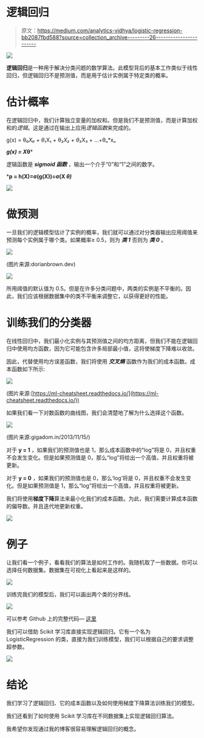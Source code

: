 # 逻辑回归

> 原文：<https://medium.com/analytics-vidhya/logistic-regression-bb2087fbd588?source=collection_archive---------26----------------------->

![](img/57883ac393d091bceb61a1fb2d385120.png)

**逻辑回归**是一种用于解决分类问题的数学算法。此模型背后的基本工作类似于线性回归，但逻辑回归不是预测值，而是用于估计实例属于特定类的概率。

# 估计概率

在逻辑回归中，我们计算独立变量的加权和。但是我们不是预测值，而是计算加权和的*逻辑*。这是通过在输出上应用*逻辑函数*来完成的。

g(x) = θ₀*X₀ + θ₁*X₁ + θ₂*X₂ + θ₃*X₃ + …+θₙ*xₙ

***g(x) = X*θ***

逻辑函数是 ***sigmoid 函数*** ，输出一个介于“0”和“1”之间的数字。

***p = h(X)=σ(g(X))=σ(X *θ)***

![](img/6062f8634124f71d923b1aa4ac2f3973.png)

# 做预测

一旦我们的逻辑模型估计了实例的概率，我们就可以通过对分类器输出应用阈值来预测每个实例属于哪个类。如果概率≥ 0.5，则为 ***类 1*** 否则为 ***类 0*** 。

![](img/ef06044a920caa0f4018a4ffae6f0840.png)

(图片来源:dorianbrown.dev)

![](img/c62b9a150ff99fba4cb58a85d765b1e3.png)

所用阈值的默认值为 0.5。但是在许多分类问题中，两类的实例是不平衡的。因此，我们应该根据数据集中的类不平衡来调整它，以获得更好的性能。

# 训练我们的分类器

在线性回归中，我们最小化实例与其预测值之间的均方距离，但我们不能在逻辑回归中使用均方函数，因为它可能包含许多局部最小值，这将使梯度下降难以收敛。

因此，代替使用均方误差函数，我们将使用 ***交叉熵*** 函数作为我们的成本函数。成本函数如下所示:

![](img/a997ab1c04b1fbf0d65bd15b7e8d180a.png)

(图片来源:[https://ml-cheatsheet.readthedocs.io/](https://ml-cheatsheet.readthedocs.io/))

如果我们看一下对数函数的曲线图，我们会清楚地了解为什么选择这个函数。

![](img/9910ffdd18d5c4b68b21c23de94bab68.png)

(图片来源:gigadom.in/2013/11/15/)

对于 **y = 1** ，如果我们的预测值也是 1，那么成本函数中的“log”将是 0，并且权重不会发生变化。但是如果预测值是 0，那么“log”将给出一个高值，并且权重将被更新。

对于 **y = 0** ，如果我们的预测值也是 0，那么‘log’将是 0，并且权重不会发生变化。但是如果预测值是 1，那么“log”将给出一个高值，并且权重将被更新。

我们将使用**梯度下降**算法来最小化我们的成本函数。为此，我们需要计算成本函数的偏导数。并且迭代地更新权重。

![](img/f9f8a31e7d7d29f5da97a9ac56d977d0.png)

# 例子

让我们看一个例子，看看我们的算法是如何工作的。我随机取了一些数据。你可以选择任何数据集。数据集在可视化上看起来是这样的。

![](img/62cd9d6f9c9a7fab4d7a73de7923085c.png)

训练完我们的模型后，我们可以画出两个类的分界线。

![](img/5d70ef4423eeb7f7b4288ea0d624a83e.png)

可以参考 Github 上的完整代码— [这里](https://github.com/ShubhAgarwal/Logistic-Regression)

我们可以借助 Scikit 学习库直接实现逻辑回归。它有一个名为 LogisticRegression 的类，直接为我们训练模型，我们可以根据自己的要求调整超参数。

![](img/0da7b08283f9d7bcc17be065f68770f5.png)

# 结论

我们学习了逻辑回归、它的成本函数以及如何使用梯度下降算法训练我们的模型。

我们还看到了如何使用 Scikit 学习库在不同数据集上实现逻辑回归算法。

我希望你发现通过我的博客很容易理解逻辑回归的概念。